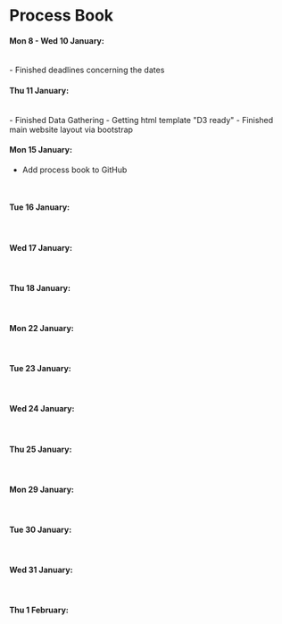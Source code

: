 
# Process Book
#### Mon 8 - Wed 10 January:
<br />
- Finished deadlines concerning the dates

#### Thu 11 January:
<br />
- Finished Data Gathering
- Getting html template "D3 ready"
- Finished main website layout via bootstrap 

#### Mon 15 January: 
- Add process book to GitHub
<br />

#### Tue 16 January: 
<br />

#### Wed 17 January: 
<br />

#### Thu 18 January:
<br />

#### Mon 22 January:
<br />

#### Tue 23 January:
<br />

#### Wed 24 January: 
<br />

#### Thu 25 January:
<br />

#### Mon 29 January:
<br />

#### Tue 30 January:
<br />

#### Wed 31 January: 
<br />

#### Thu 1 February:
<br />
